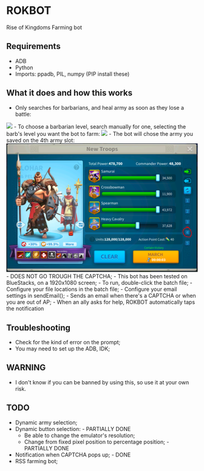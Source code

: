 # ROKBOT
Rise of Kingdoms Farming bot

## Requirements

- ADB
- Python
- Imports: ppadb, PIL, numpy (PIP install these)

## What it does and how this works
- Only searches for barbarians, and heal army as soon as they lose a battle:
<img src="/media/defeatExample.gif?raw=true" width="800px">
- To choose a barbarian level, search manually for one, selecting the barb's level you want the bot to farm:
<img src="/media/victoryExample.gif?raw=true" width="800px">
- The bot will chose the army you saved on the 4th army slot:
<img src="/media/chooseArmyExample.png?raw=true" width="800px">
- DOES NOT GO TROUGH THE CAPTCHA;
- This bot has been tested on BlueStacks, on a 1920x1080 screen;
- To run, double-click the batch file;
- Configure your file locations in the batch file;
- Configure your email settings in sendEmail();
- Sends an email when there's a CAPTCHA or when you are out of AP;
- When an ally asks for help, ROKBOT automatically taps the notification

## Troubleshooting
- Check for the kind of error on the prompt;
- You may need to set up the ADB, IDK;

## WARNING
- I don't know if you can be banned by using this, so use it at  your own risk.

## TODO
- Dynamic army selection;
- Dynamic button selection: - PARTIALLY DONE
  - Be able to change the emulator's resolution;
  - Change from fixed pixel position to percentage position; - PARTIALLY DONE
- Notification when CAPTCHA pops up; - DONE
- RSS farming bot;
